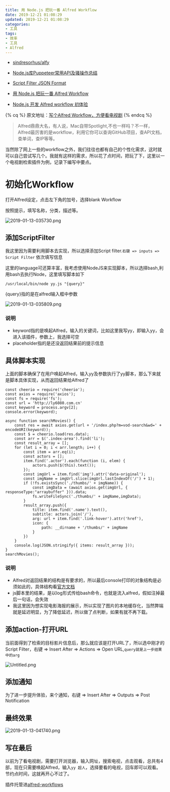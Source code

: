 ```yaml
---
title: 用 Node.js 把玩一番 Alfred Workflow
date: 2019-12-21 01:08:29
updated: 2019-12-21 01:08:29
categories:
- 工具
tags:
- 效率
- 工具
- Alfred
---
```


- [sindresorhus/alfy](https://github.com/sindresorhus/alfy)
- [Node.js库Puppeteer常用API及骚操作总结](https://juejin.im/post/5dce4c11f265da0c02111ce9)


- [Script Filter JSON Format](https://www.alfredapp.com/help/workflows/inputs/script-filter/json/)
- [用 Node.js 把玩一番 Alfred Workflow](https://www.cnblogs.com/MuYunyun/p/7323128.html)
- [Node.js 开发 Alfred workflow 初体验](https://blog.csdn.net/weixin_33744854/article/details/85998867)

{% cq %}
原文地址：[写个Alfred Workflow，方便看电视剧](https://1991421.cn/2019/01/13/45229d23/)
{% endcq %}

> Alfred鼎鼎大名，有人说，Mac自带Spotlight,不也一样吗？不一样，Alfred最厉害的是workflow，利用它你可以查询GitHub项目，查API文档，查单词，查IP等等。

<!-- more -->

当然除了网上一些的workflow之外，我们往往也都有自己的个性化需求，这时就可以自己尝试写几个。我就有这样的需求，所以花了点时间，把玩了下，这里以一个电视剧检索插件为例，记录下编写中要点。

# 初始化Workflow

打开Alfred设定，点击左下角的加号，选择blank Workflow

按照提示，填写名称，分类，描述等。

![2019-01-13-035730.png](https://i.loli.net/2019/12/21/ZwoEQYfJMP418Lv.png)

## 添加ScriptFilter

我这里因为需要利用脚本去实现，所以选择添加Script filter.`右键 => inputs => Script Filter`
依次填写信息

这里的language可还算丰富，我考虑使用NodeJS来实现脚本，所以选择bash,利用bash去执行Node，这里填写脚本如下

    /usr/local/bin/node yy.js "{query}"

{query}指的是在alfred输入框中参数

![2019-01-13-035809.png](https://i.loli.net/2019/12/21/OSxbHlNZsrfRUw8.png)

### 说明

- keyword指的是唤起Alfred，输入的关键词，比如这里我写yy，即输入yy，会进入该插件，参数上，我选择可空
- placeholder指的是还没返回结果前的提示信息

## 具体脚本实现

上面的脚本确保了在用户唤起Alfred，输入yy及参数执行了yy脚本，那么下来就是脚本具体实现，从而返回结果给Alfred了

    const cheerio = require('cheerio');
    const axios = require('axios');
    const fs = require('fs');
    const url = 'http://ly6080.com.cn'
    const keyword = process.argv[2];
    console.error(keyword);
    
    async function searchMovies() {
        const res = await axios.get(url + '/index.php?m=vod-search&wd=' + encodeURI(keyword));
        const $ = cheerio.load(res.data);
        const arr = $('.index-area').find('li');
        const result_array = [];
        for (let i = 0; i < arr.length; i++) {
            const item = arr.eq(i);
            const actors = [];
            item.find('.actor').each(function (i, elem) {
                actors.push($(this).text());
            });
            const imgUrl = item.find('img').attr('data-original');
            const imgName = imgUrl.slice(imgUrl.lastIndexOf('/') + 1);
            if (!fs.existsSync('./thumbs/' + imgName)) {
                const imgData = (await axios.get(imgUrl, { responseType:"arraybuffer" })).data;
                fs.writeFileSync('./thumbs/' + imgName,imgData);
            }
            result_array.push({
                title: item.find('.name').text(),
                subtitle: actors.join('/'),
                arg: url + item.find('.link-hover').attr('href'),
                icon: {
                    path: __dirname + '/thumbs/' + imgName
                }
            })
        }
        console.log(JSON.stringify({ items: result_array }));
    }
    searchMovies();

### 说明

- Alfred对返回结果的结构是有要求的，所以最后console打印的对象结构是必须如此的，具体结构看[官方文档](https://www.alfredapp.com/help/workflows/inputs/script-filter/json/)
- js脚本里的结果，是以log形式传给bash命令，也就是流入alfred，假如注掉最后一句话，会失效
- 我这里因为想实现电影海报的展示，所以实现了图片的本地缓存化，当然弊端就是延迟明显，为了降低延迟，所以做了点判断，如果有就不再下载。

## 添加action-打开URL

当前面得到了检索的目标影片信息后，那么就应该是打开URL了，所以选中刚才的Script Filter，右键 => Insert After => Actions => Open URL,`query就是上一步结果中的arg`

![Untitled.png](https://i.loli.net/2019/12/21/a3gfzOcUuB4ylmV.png)

## 添加通知

为了进一步提升体验，来个通知，右键 => Insert After => Outputs => Post Notification

## 最终效果

![2019-01-13-041740.png](https://i.loli.net/2019/12/21/GoqukdJ6S3AfUie.png)

## 写在最后

以前为了看电视剧，需要打开浏览器，输入网址，搜索电视，点击观看，总共有4部，现在只需要唤起Alfred，输入`yy 超人`，选择要看的电视，回车即可以观看。节约点时间，这就再开心不过了。

插件托管进[alfred-workflows](https://github.com/alanhg/alfred-workflows)
